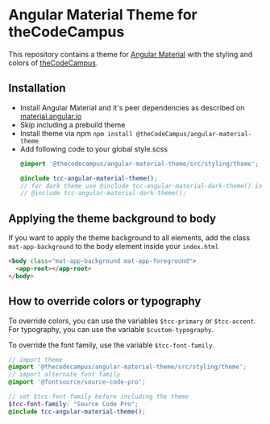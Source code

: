# Angular Material Theme for theCodeCampus

This repository contains a theme for [Angular Material](https://github.com/angular/material2)
with the styling and colors of [theCodeCampus](https://www.thecodecampus.de).


## Installation

* Install Angular Material and it's peer dependencies as described on [material.angular.io](https://material.angular.io/guide/getting-started)
* Skip including a prebuild theme
* Install theme via npm `npm install @theCodeCampus/angular-material-theme`
* Add following code to your global style.scss
  ```scss
  @import '@thecodecampus/angular-material-theme/src/styling/theme';
  
  @include tcc-angular-material-theme();
  // for dark theme use @include tcc-angular-material-dark-theme() instead
  // @include tcc-angular-material-dark-theme();
  ```

## Applying the theme background to body

If you want to apply the theme background to all elements, add the class `mat-app-background` to the body element 
inside your `index.html`

```html
<body class="mat-app-background mat-app-foreground">
  <app-root></app-root>
</body>
```

## How to override colors or typography

To override colors, you can use the variables `$tcc-primary` or `$tcc-accent`. For typography, you can use 
the variable `$custom-typography`.

To override the font family, use the variable `$tcc-font-family`.

```scss
// import theme
@import '@thecodecampus/angular-material-theme/src/styling/theme';
// import alternate font family
@import '@fontsource/source-code-pro';

// set $tcc-font-family before including the theme
$tcc-font-family: "Source Code Pro";
@include tcc-angular-material-theme();

```
